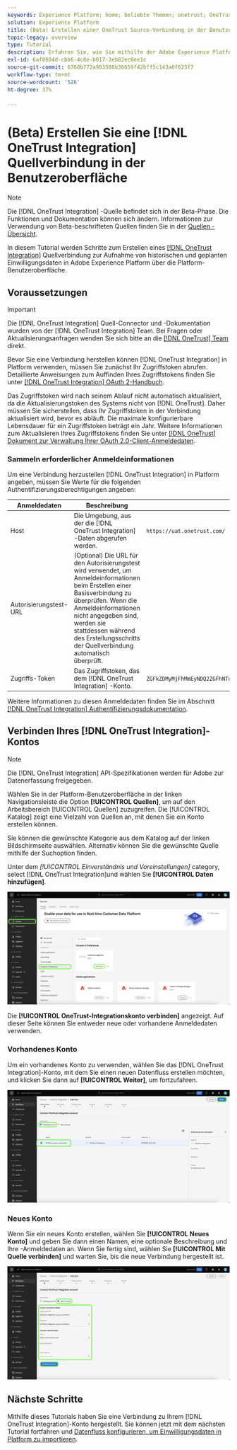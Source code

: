 ```yaml
---
keywords: Experience Platform; home; beliebte Themen; onetrust; OneTrust
solution: Experience Platform
title: (Beta) Erstellen einer OneTrust Source-Verbindung in der Benutzeroberfläche
topic-legacy: overview
type: Tutorial
description: Erfahren Sie, wie Sie mithilfe der Adobe Experience Platform-Benutzeroberfläche eine OneTrust-Quellverbindung erstellen.
exl-id: 6af0604d-cbb6-4c8e-b017-3eb82ec6ee1c
source-git-commit: 6768b772a983588b36659f42bff5c143a6f625f7
workflow-type: tm+mt
source-wordcount: '526'
ht-degree: 37%

---
```


# (Beta) Erstellen Sie eine [!DNL OneTrust Integration] Quellverbindung in der Benutzeroberfläche

>[!NOTE]
>
>Die [!DNL OneTrust Integration] -Quelle befindet sich in der Beta-Phase. Die Funktionen und Dokumentation können sich ändern. Informationen zur Verwendung von Beta-beschrifteten Quellen finden Sie in der [Quellen - Übersicht](../../../../home.md#terms-and-conditions).

In diesem Tutorial werden Schritte zum Erstellen eines [[!DNL OneTrust Integration]](https://my.onetrust.com/s/contactsupport?language=en_US) Quellverbindung zur Aufnahme von historischen und geplanten Einwilligungsdaten in Adobe Experience Platform über die Platform-Benutzeroberfläche.

## Voraussetzungen

>[!IMPORTANT]
>
>Die [!DNL OneTrust Integration] Quell-Connector und -Dokumentation wurden von der [!DNL OneTrust Integration] Team. Bei Fragen oder Aktualisierungsanfragen wenden Sie sich bitte an die [[!DNL OneTrust] Team](https://my.onetrust.com/s/contactsupport?language=en_US) direkt.

Bevor Sie eine Verbindung herstellen können [!DNL OneTrust Integration] in Platform verwenden, müssen Sie zunächst Ihr Zugriffstoken abrufen. Detaillierte Anweisungen zum Auffinden Ihres Zugriffstokens finden Sie unter [[!DNL OneTrust Integration] OAuth 2-Handbuch](https://developer.onetrust.com/docs/api-docs-v3/b3A6MjI4OTUyOTc-generate-access-token).

Das Zugriffstoken wird nach seinem Ablauf nicht automatisch aktualisiert, da die Aktualisierungstoken des Systems nicht von [!DNL OneTrust]. Daher müssen Sie sicherstellen, dass Ihr Zugriffstoken in der Verbindung aktualisiert wird, bevor es abläuft. Die maximale konfigurierbare Lebensdauer für ein Zugriffstoken beträgt ein Jahr. Weitere Informationen zum Aktualisieren Ihres Zugriffstokens finden Sie unter [[!DNL OneTrust] Dokument zur Verwaltung Ihrer OAuth 2.0-Client-Anmeldedaten](https://developer.onetrust.com/docs/documentation/ZG9jOjIyODk1MTUw-managing-o-auth-2-0-client-credentials).

### Sammeln erforderlicher Anmeldeinformationen

Um eine Verbindung herzustellen [!DNL OneTrust Integration] in Platform angeben, müssen Sie Werte für die folgenden Authentifizierungsberechtigungen angeben:

| Anmeldedaten | Beschreibung | Beispiel |
| --- | --- | --- |
| Host | Die Umgebung, aus der die [!DNL OneTrust Integration] -Daten abgerufen werden. | `https://uat.onetrust.com/` |
| Autorisierungstest-URL | (Optional) Die URL für den Autorisierungstest wird verwendet, um Anmeldeinformationen beim Erstellen einer Basisverbindung zu überprüfen. Wenn die Anmeldeinformationen nicht angegeben sind, werden sie stattdessen während des Erstellungsschritts der Quellverbindung automatisch überprüft. |  |
| Zugriffs-Token | Das Zugriffstoken, das dem [!DNL OneTrust Integration] -Konto. | `ZGFkZDMyMjFhMmEyNDQ2ZGFhNTdkZjNkZjFmM2IyOWE6QjlUSERVUTNjOFVsRmpEZTJ6Vk9oRnF3Sk8xNlNtcm4=` |

Weitere Informationen zu diesen Anmeldedaten finden Sie im Abschnitt [[!DNL OneTrust Integration] Authentifizierungsdokumentation](https://developer.onetrust.com/docs/api-docs-v3/b3A6MjI4OTUyOTc-generate-access-token).

## Verbinden Ihres [!DNL OneTrust Integration]-Kontos

>[!NOTE]
>
>Die [!DNL OneTrust Integration] API-Spezifikationen werden für Adobe zur Datenerfassung freigegeben.

Wählen Sie in der Platform-Benutzeroberfläche in der linken Navigationsleiste die Option **[!UICONTROL Quellen]**, um auf den Arbeitsbereich [!UICONTROL Quellen] zuzugreifen. Die [!UICONTROL Katalog] zeigt eine Vielzahl von Quellen an, mit denen Sie ein Konto erstellen können.

Sie können die gewünschte Kategorie aus dem Katalog auf der linken Bildschirmseite auswählen. Alternativ können Sie die gewünschte Quelle mithilfe der Suchoption finden.

Unter dem *[!UICONTROL Einverständnis und Voreinstellungen]* category, select [!DNL OneTrust Integration]und wählen Sie **[!UICONTROL Daten hinzufügen]**.

![Katalog](../../../../images/tutorials/create/onetrust/catalog.png)

Die **[!UICONTROL OneTrust-Integrationskonto verbinden]** angezeigt. Auf dieser Seite können Sie entweder neue oder vorhandene Anmeldedaten verwenden.

### Vorhandenes Konto

Um ein vorhandenes Konto zu verwenden, wählen Sie das [!DNL OneTrust Integration]-Konto, mit dem Sie einen neuen Datenfluss erstellen möchten, und klicken Sie dann auf **[!UICONTROL Weiter]**, um fortzufahren.

![vorhanden](../../../../images/tutorials/create/onetrust/existing.png)

### Neues Konto

Wenn Sie ein neues Konto erstellen, wählen Sie **[!UICONTROL Neues Konto]** und geben Sie dann einen Namen, eine optionale Beschreibung und Ihre -Anmeldedaten an. Wenn Sie fertig sind, wählen Sie **[!UICONTROL Mit Quelle verbinden]** und warten Sie, bis die neue Verbindung hergestellt ist.

![neu](../../../../images/tutorials/create/onetrust/new.png)

## Nächste Schritte

Mithilfe dieses Tutorials haben Sie eine Verbindung zu Ihrem [!DNL OneTrust Integration]-Konto hergestellt. Sie können jetzt mit dem nächsten Tutorial fortfahren und [Datenfluss konfigurieren, um Einwilligungsdaten in Platform zu importieren](../../dataflow/consent-and-preferences.md).
